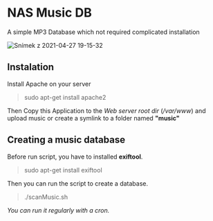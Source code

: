 # NAS Music DB
A simple MP3 Database which not required complicated installation

![Snímek z 2021-04-27 19-15-32](https://user-images.githubusercontent.com/33415849/116286995-2a324980-a790-11eb-97dd-9734f75ef0b7.png)


## Instalation
Install Apache on your server 
>  sudo apt-get install apache2

Then Copy this Application to the *Web server root dir* (*/var/www*) and upload music or create a symlink to a folder named **"music"**

## Creating a music database
Before run script, you have to installed **exiftool**. 
> sudo apt-get install exiftool

Then you can run the script to create a database.
> ./scanMusic.sh

*You can run it regularly with a cron.*
